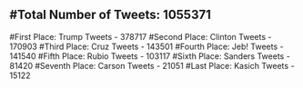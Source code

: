 #Total Number of Tweets: 1055371 
---
#First Place: Trump Tweets - 378717
#Second Place: Clinton Tweets - 170903
#Third Place: Cruz Tweets - 143501
#Fourth Place: Jeb! Tweets - 141540
#Fifth Place: Rubio Tweets - 103117
#Sixth Place: Sanders Tweets - 81420
#Seventh Place: Carson Tweets - 21051
#Last Place: Kasich Tweets - 15122
